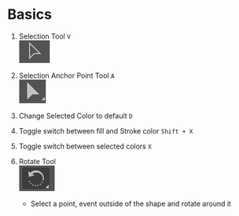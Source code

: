 # Basics

1.	Selection Tool `V`  
![alt-text](https://github.com/EmilioJeldes/Illustrator-Basics-Udemy/blob/master/imgs/basic/selection-tool.png "selection tool")

2.	Selection Anchor Point Tool `A`  
![alt-text](https://github.com/EmilioJeldes/Illustrator-Basics-Udemy/blob/master/imgs/basic/select-anchorpoint.png "select anchor point tool")

3.  Change Selected Color to default `D`  

4.  Toggle switch between fill and Stroke color `Shift + X`

5.  Toggle switch between selected colors `X`  

6.  Rotate Tool  
![alt-text](https://github.com/EmilioJeldes/Illustrator-Basics-Udemy/blob/master/imgs/basic/rotate-tool.png "rotate tool")  
	- Select a point, event outside of the shape and rotate around it

